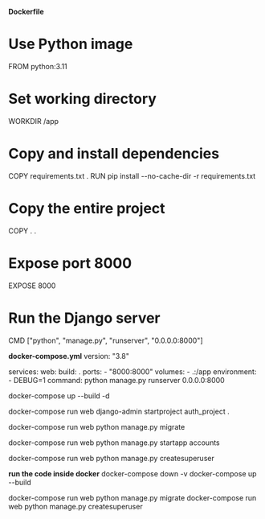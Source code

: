 **Dockerfile**
# Use Python image
FROM python:3.11

# Set working directory
WORKDIR /app

# Copy and install dependencies
COPY requirements.txt .
RUN pip install --no-cache-dir -r requirements.txt

# Copy the entire project
COPY . .

# Expose port 8000
EXPOSE 8000

# Run the Django server
CMD ["python", "manage.py", "runserver", "0.0.0.0:8000"]




**docker-compose.yml**
version: "3.8"

services:
  web:
    build: .
    ports:
      - "8000:8000"
    volumes:
      - .:/app
    environment:
      - DEBUG=1
    command: python manage.py runserver 0.0.0.0:8000




docker-compose up --build -d

docker-compose run web django-admin startproject auth_project .

docker-compose run web python manage.py migrate

docker-compose run web python manage.py startapp accounts

docker-compose run web python manage.py createsuperuser


**run the code inside docker**
docker-compose down -v
docker-compose up --build


docker-compose run web python manage.py migrate
docker-compose run web python manage.py createsuperuser

